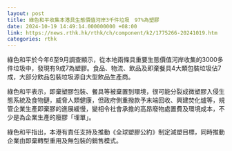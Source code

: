 ```yaml
---
layout: post
title: 綠色和平收集本港具生態價值河岸3千件垃圾　97%為塑膠
date: 2024-10-19 14:49:14.000000000 +08:00
link: https://news.rthk.hk/rthk/ch/component/k2/1775266-20241019.htm
categories: rthk
---
```


綠色和平於今年6至9月調查顯示，從本地兩條具重要生態價值河岸收集的3000多件垃圾中，發現有9成7為塑膠。食品、物流、飲品及即棄餐具4大類包裝垃圾佔7成，大部分飲品包裝垃圾源自大型飲品生產商。

綠色和平表示，即棄塑膠包裝、餐具等被棄置到環境，很可能分裂成微塑膠入侵生態系統及食物鏈，威脅人類健康，但政府側重撥款予末端回收、興建焚化爐等，規管企業生產即棄膠的進展緩慢，變相令社會承擔的高昂廢物處置費及環境成本，不少是為企業生產的廢膠「埋單」。

綠色和平指出，本港有責任支持及推動《全球塑膠公約》制定減塑目標，同時推動企業由即棄轉型重用及無包裝的銷售模式。
